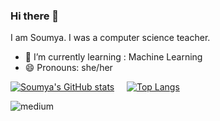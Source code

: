 ### Hi there 👋

I am Soumya. I was a computer science teacher. 
- 🌱 I’m currently learning : Machine Learning
- 😄 Pronouns: she/her



[![Soumya's GitHub stats](https://github-readme-stats.vercel.app/api?username=soumyas567&hide=issues&show_icons=true&theme=gruvbox_light)](https://github.com/soumyas567/github-readme-stats) &nbsp;&nbsp;&nbsp;     [![Top Langs](https://github-readme-stats.vercel.app/api/top-langs/?username=soumyas567&layout=compact&theme=gruvbox_light)](https://github.com/soumyas567/github-readme-stats) 

<!--
**soumyas567/soumyas567** is a ✨ _special_ ✨ repository because its `README.md` (this file) appears on your GitHub profile.-->

[<img align="left" alt="medium" src="https://img.shields.io/badge/YouTube-FF0000?style=for-the-badge&logo=youtube&logoColor=white" />][1]

[1]: https://www.youtube.com/malayalicode

